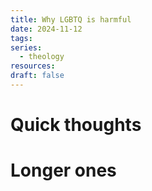 ```yaml
---
title: Why LGBTQ is harmful
date: 2024-11-12
tags: 
series:
  - theology
resources: 
draft: false
---
```

# Quick thoughts


# Longer ones
